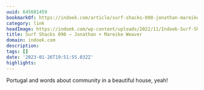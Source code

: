 ```yaml
---
uuid: 645601459
bookmarkOf: https://indoek.com/article/surf-shacks-090-jonathan-mareike-weaver/
category: link
headImage: https://indoek.com/wp-content/uploads/2022/11/Indoek-Surf-Shacks-Jonathan-Weaver-Ericeira-Portugal-Matt-Titone-089.jpg
title: Surf Shacks 090 – Jonathan + Mareike Weaver
domain: indoek.com
description: 
tags: []
date: '2023-01-26T19:51:55.032Z'
highlights: 
---
```


Portugal and words about community in a beautiful house, yeah!

